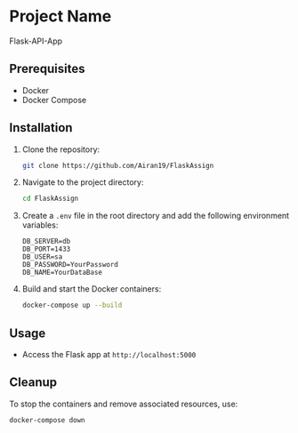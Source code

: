 # Project Name

Flask-API-App

## Prerequisites

- Docker
- Docker Compose

## Installation

1. Clone the repository:

    ```bash
    git clone https://github.com/Airan19/FlaskAssign
    ```

2. Navigate to the project directory:

    ```bash
    cd FlaskAssign
    ```

3. Create a `.env` file in the root directory and add the following environment variables:

    ```plaintext
    DB_SERVER=db
    DB_PORT=1433
    DB_USER=sa
    DB_PASSWORD=YourPassword
    DB_NAME=YourDataBase
    ```

4. Build and start the Docker containers:

    ```bash
    docker-compose up --build
    ```

## Usage

- Access the Flask app at `http://localhost:5000`

## Cleanup

To stop the containers and remove associated resources, use:

```bash
docker-compose down
